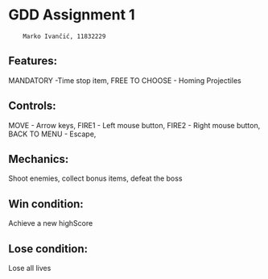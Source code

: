 # GDD Assignment 1
        Marko Ivančić, 11832229

## Features:
 MANDATORY -Time stop item, 
 FREE TO CHOOSE - Homing Projectiles

## Controls:
 MOVE - Arrow keys, 
 FIRE1 - Left mouse button, 
 FIRE2 - Right mouse button, 
 BACK TO MENU - Escape, 

## Mechanics:
Shoot enemies, collect bonus items, defeat the boss

## Win condition:
Achieve a new highScore

## Lose condition:
Lose all lives
